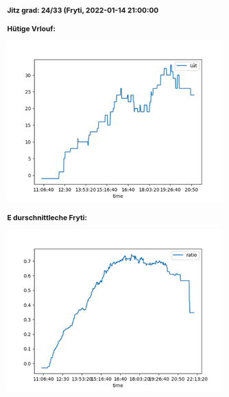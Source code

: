 ### Jitz grad: 24/33 (Fryti, 2022-01-14 21:00:00

### Hütige Vrlouf:
![Graph](Today.png)

### E durschnittleche Fryti:
![Graph](Fryti.png)